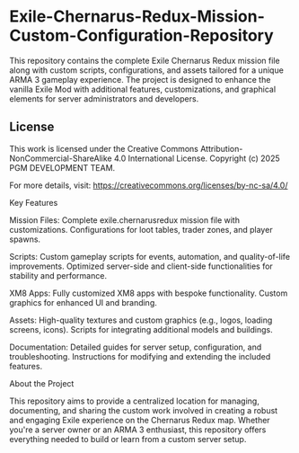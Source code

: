 # Exile-Chernarus-Redux-Mission-Custom-Configuration-Repository
This repository contains the complete Exile Chernarus Redux mission file along with custom scripts, configurations, and assets tailored for a unique ARMA 3 gameplay experience. The project is designed to enhance the vanilla Exile Mod with additional features, customizations, and graphical elements for server administrators and developers.

## License

This work is licensed under the Creative Commons Attribution-NonCommercial-ShareAlike 4.0 International License.
Copyright (c) 2025 PGM DEVELOPMENT TEAM.

For more details, visit: https://creativecommons.org/licenses/by-nc-sa/4.0/

Key Features

Mission Files:
Complete exile.chernarusredux mission file with customizations.
Configurations for loot tables, trader zones, and player spawns.

Scripts:
Custom gameplay scripts for events, automation, and quality-of-life improvements.
Optimized server-side and client-side functionalities for stability and performance.

XM8 Apps:
Fully customized XM8 apps with bespoke functionality.
Custom graphics for enhanced UI and branding.

Assets:
High-quality textures and custom graphics (e.g., logos, loading screens, icons).
Scripts for integrating additional models and buildings.

Documentation:
Detailed guides for server setup, configuration, and troubleshooting.
Instructions for modifying and extending the included features.

About the Project

This repository aims to provide a centralized location for managing, documenting, and sharing the custom work involved in creating a robust and engaging Exile experience on the Chernarus Redux map. Whether you're a server owner or an ARMA 3 enthusiast, this repository offers everything needed to build or learn from a custom server setup.
